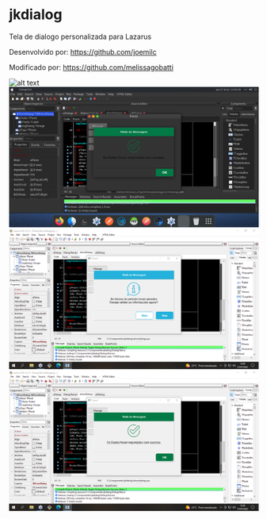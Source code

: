 # jkdialog
Tela de dialogo personalizada para Lazarus

Desenvolvido por: 
https://github.com/joemilc

Modificado por:
https://github.com/melissagobatti

![alt text](prints/dialogs.gif)
![alt text](prints/Lazarus_linux.png)
![alt text](prints/LazWin1.png)
![alt text](prints/LazWin2.png)

